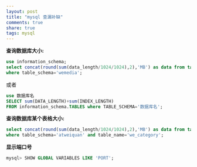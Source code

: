 ```yaml
---
layout: post
title: "mysql 查漏补缺"
comments: true
share: true
tags: mysql
---
```



**查询数据库大小:**

```sql
use information_schema;
select concat(round(sum(data_length/1024/1024),2),'MB') as data from tables
where table_schema='wemedia';
```
或者

```sql
use 数据库名
SELECT sum(DATA_LENGTH)+sum(INDEX_LENGTH)
FROM information_schema.TABLES where TABLE_SCHEMA='数据库名';
```

**查询数据库某个表格大小:**

```sql
select concat(round(sum(data_length/1024/1024),2),'MB') as data from tables
where table_schema='atweiquan' and table_name='we_category';
```

**显示端口号**

```sql
mysql> SHOW GLOBAL VARIABLES LIKE 'PORT';
```